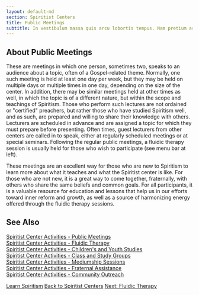 ```yaml
---
layout: default-md
section: Spiritist Centers
title: Public Meetings
subtitle: In vestibulum massa quis arcu lobortis tempus. Nam pretium arcu in odio vulputate luctus.
---
```


## About Public Meetings

These are meetings in which one person, sometimes two, speaks to an audience about a topic, often of a Gospel-related theme.  Normally, one such meeting is held at least one day per week, but they may be held on multiple days or multiple times in one day, depending on the size of the center.  In addition, there may be similar meetings held at other times as well, in which the topic is of a different nature, but within the scope and teachings of Spiritism.  Those who perform such lectures are not ordained or "certified" preachers, but rather those who have studied Spiritism well, and as such, are prepared and willing to share their knowledge with others.  Lecturers are scheduled in advance and are assigned a topic for which they must prepare before presenting.  Often times, guest lecturers from other centers are called in to speak, either at regularly scheduled meetings or at special seminars. Following the regular public meetings, a fluidic therapy session is usually held for those who wish to participate (see menu bar at left).

These meetings are an excellent way for those who are new to Spiritism to learn more about what it teaches and what the Spiritist center is like.  For those who are not new, it is a great way to come together, fraternally, with others who share the same beliefs and common goals.  For all participants, it is a valuable resource for education and lessons that help us in our efforts toward inner reform and growth, as well as a source of harmonizing energy offered through the fluidic therapy sessions. 

## See Also
[Spiritist Center Activities - Public Meetings](public-meetings)  
[Spiritist Center Activities - Fluidic Therapy](fluidic-therapy)  
[Spiritist Center Activities - Children's and Youth Studies](children-youth-studies)  
[Spiritist Center Activities - Class and Study Groups](study-groups)  
[Spiritist Center Activities - Mediumship Sessions](mediumship-sessions)  
[Spiritist Center Activities - Fraternal Assistance](fraternal-assistance)  
[Spiritist Center Activities - Community Outreach](community-outreach) 

<a href="learn" class="button special">Learn Spiritism</a>
<a href="/spiritism/centers" class="button">Back to Spiritist Centers</a>
<a href="fluidic-therapy" class="button">Next: Fluidic Therapy</a>